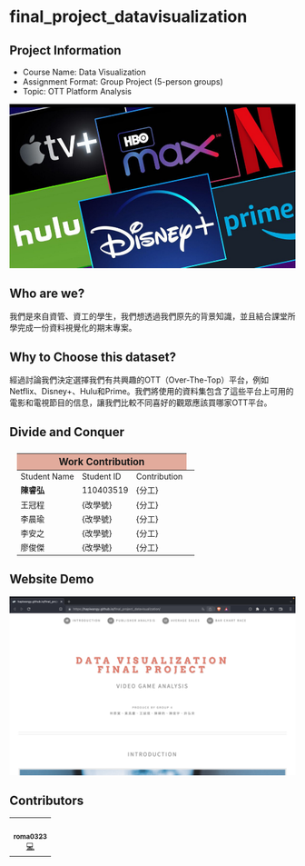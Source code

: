 # final_project_datavisualization

## Project Information
- Course Name: Data Visualization
- Assignment Format: Group Project (5-person groups)
- Topic: OTT Platform Analysis

<div align="center"> 
    <img src="./images/home.png" width="600px;" alt=""/>
</div>

## Who are we?

我們是來自資管、資工的學生，我們想透過我們原先的背景知識，並且結合課堂所學完成一份資料視覺化的期末專案。  

## Why to Choose this dataset?
經過討論我們決定選擇我們有共興趣的OTT（Over-The-Top）平台，例如Netflix、Disney+、Hulu和Prime。我們將使用的資料集包含了這些平台上可用的電影和電視節目的信息，讓我們比較不同喜好的觀眾應該買哪家OTT平台。

## Divide and Conquer
<table style="margin-top: 5%; margin-left: 2.5%; margin-right: 2.5%; width: 95%;">
	<thead>
		<tr>
			<th colspan="3" style="text-align: center; background-color: #e2ab9c; font-size: larger;">
				Work Contribution
			</th>
		</tr>
	</thead>
	<tbody>
		<tr>
			<td>Student Name</td>
			<td>Student ID</td>
			<td>Contribution</td>
		</tr>
		<tr>
			<td><b>陳睿弘</b></td>
			<td>110403519</td>
			<td>{分工}<td>
		</tr>
		<tr>
			<td>王冠程</td>
			<td>{改學號}</td>
			<td>{分工}</td>
		</tr>
		<tr>
			<td>李晨瑜</td>
			<td>{改學號}</td>
			<td>{分工}</td>
		</tr>
		<tr>
			<td>李安之</td>
			<td>{改學號}</td>
			<td>{分工}</td>
		</tr>
		<tr>
			<td>廖俊傑</td>
			<td>{改學號}</td>
			<td>{分工}</td>
		</tr>
	</tbody>
</table>

## Website Demo 

<div align="center">
    <a href="https://roma0323.github.io">
        <img src="./images/demo.png" alt="Demo" width="600px;">
    </a>
</div>


## Contributors
<table>
  <tr>
    <td align="center"><a href="https://github.com/roma0323"><img src="https://avatars.githubusercontent.com/u/54255701?v=4" width="100px;" alt=""/><br /><sub><b>roma0323</b></sub></a><br /><a href="https://github.com/roma0323" title="Code">💻</a></td>
<!--     <td align="center"><a href="https://github.com/hapiwangy"><img src="https://avatars.githubusercontent.com/u/99786569?v=4" width="100px;" alt=""/><br /><sub><b>hapiwangy</b></sub></a><br /><a href="https://github.com/hapiwangy/final_project_datavisualization/commits?author=hapiwangy" title="Code">💻</a></td>
    <td align="center"><a href="https://github.com/HapiO3O"><img src="https://avatars.githubusercontent.com/u/89393053?v=4" width="100px;" alt=""/><br /><sub><b>HapiO3O</b></sub></a><br /><a href="https://github.com/hapiwangy/final_project_datavisualization/commits?author=HapiO3O" title="Code">💻</a></td> -->
  </tr>
</table>
